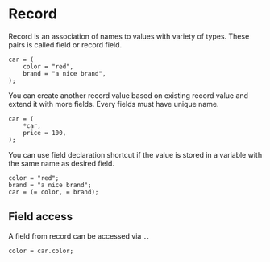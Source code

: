 # Record

Record is an association of names to values with variety of types. These pairs is called field or record field.

```butter
car = (
    color = "red",
    brand = "a nice brand",
);
```

You can create another record value based on existing record value and extend it with more fields. Every fields must have unique name.

```butter
car = (
    *car,
    price = 100,
);
```

You can use field declaration shortcut if the value is stored in a variable with the same name as desired field.

```butter
color = "red";
brand = "a nice brand";
car = (= color, = brand);
```

## Field access

A field from record can be accessed via `.`.

```butter
color = car.color;
```
